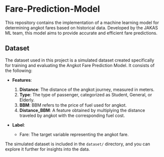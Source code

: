 # Fare-Prediction-Model
This repository contains the implementation of a machine learning model for determining angkot fares based on historical data. Developed by the JAKAS ML team, this model aims to provide accurate and efficient fare predictions.

## Dataset

The dataset used in this project is a simulated dataset created specifically for training and evaluating the Angkot Fare Prediction Model. It consists of the following:

- **Features**:
  1. **Distance**: The distance of the angkot journey, measured in meters.
  2. **Type**: The type of passenger, categorized as Student, General, or Elderly.
  3. **BBM**: BBM refers to the price of fuel used for angkot.
  4. **Distance_BBM**: A feature obtained by multiplying the distance traveled by angkot with the corresponding fuel cost.

- **Label**:
  - Fare: The target variable representing the angkot fare.

The simulated dataset is included in the `dataset/` directory, and you can explore it further for insights into the data.
